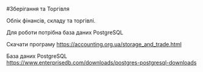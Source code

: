 #Зберігання та Торгівля

Облік фінансів, складу та торгівлі.

Для роботи потрібна база даних PostgreSQL

Скачати програму      https://accounting.org.ua/storage_and_trade.html

База даних PostgreSQL https://www.enterprisedb.com/downloads/postgres-postgresql-downloads
